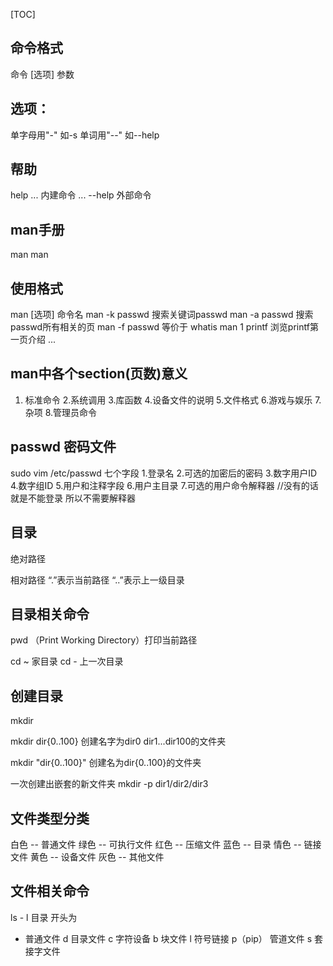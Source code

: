 [TOC]

## 命令格式     

命令 [选项] 参数 

## 选项：

单字母用"-" 如-s
单词用"--" 如--help	

## 帮助

help ... 内建命令
... --help 外部命令

## man手册

man man

## 使用格式

man [选项] 命令名
man -k passwd 搜索关键词passwd
man -a passwd 搜索passwd所有相关的页
man -f passwd 等价于 whatis
man 1 printf 浏览printf第一页介绍
...

## man中各个section(页数)意义

1. 标准命令
2.系统调用
3.库函数
4.设备文件的说明
5.文件格式
6.游戏与娱乐
7.杂项
8.管理员命令

## passwd 密码文件

sudo vim /etc/passwd
七个字段
1.登录名
2.可选的加密后的密码
3.数字用户ID
4.数字组ID
5.用户和注释字段
6.用户主目录
7.可选的用户命令解释器 //没有的话就是不能登录 所以不需要解释器

## 目录

绝对路径

相对路径 “.”表示当前路径 “..”表示上一级目录

## 目录相关命令

pwd （Print Working Directory）打印当前路径

cd ~ 家目录
cd - 上一次目录

## 创建目录

mkdir

mkdir dir{0..100}
创建名字为dir0 dir1...dir100的文件夹

mkdir "dir{0..100}"
创建名为dir{0..100}的文件夹

一次创建出嵌套的新文件夹
mkdir -p dir1/dir2/dir3

## 文件类型分类

白色 -- 普通文件
绿色 -- 可执行文件
红色 -- 压缩文件
蓝色 -- 目录
情色 -- 链接文件
黄色 -- 设备文件
灰色 -- 其他文件

## 文件相关命令

ls - l 目录
开头为
- 普通文件
d 目录文件
c 字符设备
b 块文件
l 符号链接
p（pip） 管道文件
s 套接字文件



